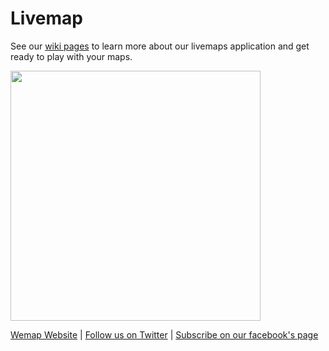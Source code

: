 # Livemap

See our [wiki pages](https://github.com/wemap/welcome/wiki) to learn more about our livemaps application and get ready to play with your maps.

<img src="https://github.com/wemap/welcome/blob/master/wemap_logo-400x400.jpg" width="400" height="400" />

[Wemap Website](https://getwemap.com/?lang=en) | [Follow us on Twitter](https://twitter.com/getwemap) | [Subscribe on our facebook's page](https://www.facebook.com/getwemap/)
